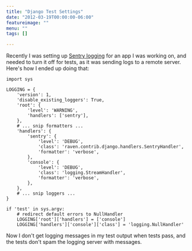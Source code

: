 ```yaml
---
title: "Django Test Settings"
date: "2012-03-19T00:00:00-06:00"
featureimage: ""
menu: ""
tags: []

---
```


Recently I was setting up [Sentry logging][0] for an app I was working on, and
needed to turn it off for tests, as it was sending logs to a remote
server. Here's how I ended up doing that:

[0]: http://sentry.readthedocs.org/

<!--more-->

    import sys
        
    LOGGING = {
        'version': 1,
        'disable_existing_loggers': True,
        'root': {
            'level': 'WARNING',
            'handlers': ['sentry'],
        },
        # ... snip formatters ...
        'handlers': {
            'sentry': {
                'level': 'DEBUG',
                'class': 'raven.contrib.django.handlers.SentryHandler',
                'formatter': 'verbose',
            },
            'console': {
                'level': 'DEBUG',
                'class': 'logging.StreamHandler',
                'formatter': 'verbose',
            },
        },
        # ... snip loggers ...
    }

    if 'test' in sys.argv:
        # redirect default errors to NullHandler
        LOGGING['root']['handlers'] = ['console']
        LOGGING['handlers']['console']['class'] = 'logging.NullHandler'

Now I don't get logging messages in my test output when tests pass, and
the tests don't spam the logging server with messages.

